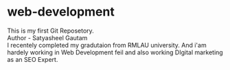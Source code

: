 # web-development
This is my first Git Reposetory.
<br>
Author - Satyasheel Gautam
<br>
I recentely completed my gradutaion from RMLAU university. 
And i'am hardely working in Web Development feil and
also working DIgital marketing as an SEO Expert.

